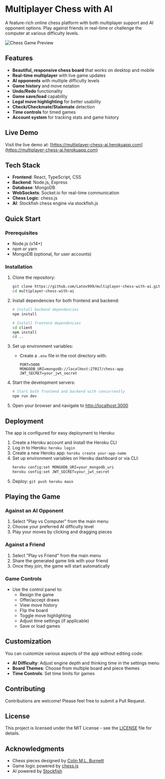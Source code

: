 # Multiplayer Chess with AI

A feature-rich online chess platform with both multiplayer support and AI opponent options. Play against friends in real-time or challenge the computer at various difficulty levels.

![Chess Game Preview](screenshots/chess-game-preview.png)

## Features

- **Beautiful, responsive chess board** that works on desktop and mobile
- **Real-time multiplayer** with live game updates
- **AI opponents** with multiple difficulty levels
- **Game history** and move notation
- **Undo/Redo** functionality
- **Game save/load** capability
- **Legal move highlighting** for better usability
- **Check/Checkmate/Stalemate** detection
- **Time controls** for timed games
- **Account system** for tracking stats and game history

## Live Demo

Visit the live demo at: [https://multiplayer-chess-ai.herokuapp.com](https://multiplayer-chess-ai.herokuapp.com)

## Tech Stack

- **Frontend**: React, TypeScript, CSS
- **Backend**: Node.js, Express
- **Database**: MongoDB
- **WebSockets**: Socket.io for real-time communication
- **Chess Logic**: chess.js
- **AI**: Stockfish chess engine via stockfish.js

## Quick Start

### Prerequisites

- Node.js (v14+)
- npm or yarn
- MongoDB (optional, for user accounts)

### Installation

1. Clone the repository:
   ```bash
   git clone https://github.com/Latex999/multiplayer-chess-with-ai.git
   cd multiplayer-chess-with-ai
   ```

2. Install dependencies for both frontend and backend:
   ```bash
   # Install backend dependencies
   npm install
   
   # Install frontend dependencies
   cd client
   npm install
   cd ..
   ```

3. Set up environment variables:
   - Create a `.env` file in the root directory with:
     ```
     PORT=5000
     MONGODB_URI=mongodb://localhost:27017/chess-app
     JWT_SECRET=your_jwt_secret
     ```

4. Start the development servers:
   ```bash
   # Start both frontend and backend with concurrently
   npm run dev
   ```

5. Open your browser and navigate to [http://localhost:3000](http://localhost:3000)

## Deployment

The app is configured for easy deployment to Heroku:

1. Create a Heroku account and install the Heroku CLI
2. Log in to Heroku: `heroku login`
3. Create a new Heroku app: `heroku create your-app-name`
4. Set up environment variables on Heroku dashboard or via CLI:
   ```bash
   heroku config:set MONGODB_URI=your_mongodb_uri
   heroku config:set JWT_SECRET=your_jwt_secret
   ```
5. Deploy: `git push heroku main`

## Playing the Game

### Against an AI Opponent

1. Select "Play vs Computer" from the main menu
2. Choose your preferred AI difficulty level
3. Play your moves by clicking and dragging pieces

### Against a Friend

1. Select "Play vs Friend" from the main menu
2. Share the generated game link with your friend
3. Once they join, the game will start automatically

### Game Controls

- Use the control panel to:
  - Resign the game
  - Offer/accept draws
  - View move history
  - Flip the board
  - Toggle move highlighting
  - Adjust time settings (if applicable)
  - Save or load games

## Customization

You can customize various aspects of the app without editing code:

- **AI Difficulty**: Adjust engine depth and thinking time in the settings menu
- **Board Themes**: Choose from multiple board and piece themes
- **Time Controls**: Set time limits for games

## Contributing

Contributions are welcome! Please feel free to submit a Pull Request.

## License

This project is licensed under the MIT License - see the [LICENSE](LICENSE) file for details.

## Acknowledgments

- Chess pieces designed by [Colin M.L. Burnett](https://en.wikipedia.org/wiki/User:Cburnett/GFDL_images/Chess)
- Game logic powered by [chess.js](https://github.com/jhlywa/chess.js)
- AI powered by [Stockfish](https://stockfishchess.org/)